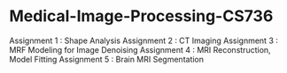 # Medical-Image-Processing-CS736

Assignment 1 : Shape Analysis
Assignment 2 : CT Imaging
Assignment 3 : MRF Modeling for Image Denoising
Assignment 4 : MRI Reconstruction, Model Fitting
Assignment 5 : Brain MRI Segmentation
